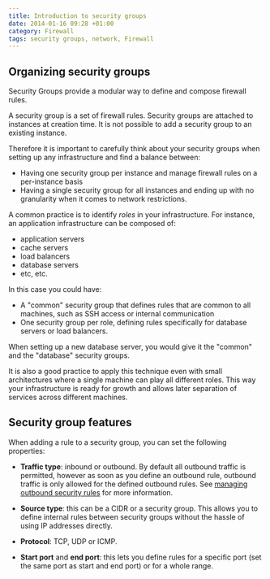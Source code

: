 ```yaml
---
title: Introduction to security groups
date: 2014-01-16 09:28 +01:00
category: Firewall
tags: security groups, network, Firewall
---
```


## Organizing security groups

Security Groups provide a modular way to define and compose firewall rules.

A security group is a set of firewall rules. Security groups are attached to
instances at creation time. It is not possible to add a security group to an
existing instance.

Therefore it is important to carefully think about your security groups when
setting up any infrastructure and find a balance between:

* Having one security group per instance and manage firewall rules on a
  per-instance basis
* Having a single security group for all instances and ending up with no
  granularity when it comes to network restrictions.

A common practice is to identify *roles* in your infrastructure. For instance,
an application infrastructure can be composed of:

* application servers
* cache servers
* load balancers
* database servers
* etc, etc.

In this case you could have:

* A "common" security group that defines rules that are common to all
  machines, such as SSH access or internal communication
* One security group per role, defining rules specifically for database
  servers or load balancers.

When setting up a new database server, you would give it the "common" and the
"database" security groups.

It is also a good practice to apply this technique even with small
architectures where a single machine can play all different roles. This
way your infrastructure is ready for growth and allows later separation of
services across different machines.

## Security group features

When adding a rule to a security group, you can set the following properties:

* **Traffic type**: inbound or outbound. By default all outbound traffic is
  permitted, however as soon as you define an outbound rule, outbound traffic
  is only allowed for the defined outbound rules. See [managing outbound
  security rules](/documentation/open-cloud/tutorials/outbound-security-rules)
  for more information.

* **Source type**: this can be a CIDR or a security group. This allows you to
  define internal rules between security groups without the hassle of using IP
  addresses directly.

* **Protocol**: TCP, UDP or ICMP.

* **Start port** and **end port**: this lets you define rules for a specific
  port (set the same port as start and end port) or for a whole range.
